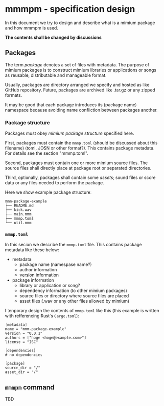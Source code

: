 # mmmpm - specification design

In this document we try to design and describe what is a mimium package and how mmmpm is used.

**The contents shall be changed by discussions**

## Packages

The term *package* denotes a set of files with metadata. The purpose of mimium packages is to construct mimium libraries or applications or songs as reusable, distributable and manageable format.

Usually, packages are directory arranged we specify and hosted as like GitHub repository. Future, packages are archived like .tar.gz or any zipped formats.

It may be good that each package introduces its (package name) namespace because avoiding name confliction between packages another.

### Package structure

Packages must obey *mimium package structure* specified here.

First, packages must contain the `mmmp.toml` (should be discussed about this filename) (toml, JOSN or other format?). This contains package metadata. For details see the section "mmmp.toml".

Second, packages must contain one or more mimium source files. The source files shall directly place at package root or separated directories.

Third, optionally, packages shall contain some *assets*; sound files or score data or any files needed to perform the package.

Here we show example package structure:

```
mmm-package-example
├── README.md
├── kick.wav
├── main.mmm
├── mmmp.toml
└── util.mmm
```

### `mmmp.toml`

In this secion we describe the `mmmp.toml` file. This contains package metadata like these below:

- metadata
    - package name (namespase name?)
    - author information
    - version information
- package information
    - library or application or song?
    - dependency information (to other mimium packages)
    - source files or directory where source files are placed
    - asset files (.wav or any other files allowed by mimium)

I tenporary design the contents of `mmmp.toml` like this (this example is written with refferencing Rust's `Cargo.toml`):

```
[metadata]
name = "mmm-package-example"
version = "0.0.1"
authors = ["hoge <hoge@example.com>"]
license = "ISC"

[dependencies]
# no dependencies

[package]
source_dir = "/"
asset_dir = "/"
```

## `mmmpm` command

TBD
